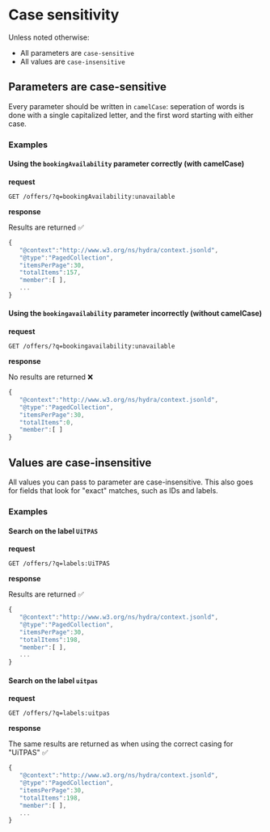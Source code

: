 # Case sensitivity

Unless noted otherwise:
-   All parameters are `case-sensitive`
-   All values are `case-insensitive`

## Parameters are case-sensitive

Every parameter should be written in `camelCase`: seperation of words is done with a single capitalized letter, and the first word starting with either case.

### Examples

#### Using the `bookingAvailability` parameter correctly (with camelCase)

**request**
```
GET /offers/?q=bookingAvailability:unavailable
```

**response**

Results are returned ✅
```js
{
   "@context":"http://www.w3.org/ns/hydra/context.jsonld",
   "@type":"PagedCollection",
   "itemsPerPage":30,
   "totalItems":157,
   "member":[ ],
   ...
}
```

#### Using the `bookingavailability` parameter incorrectly (without camelCase)

**request**
```
GET /offers/?q=bookingavailability:unavailable
```

**response**

No results are returned ❌
```js
{
   "@context":"http://www.w3.org/ns/hydra/context.jsonld",
   "@type":"PagedCollection",
   "itemsPerPage":30,
   "totalItems":0,
   "member":[ ]
}
```

## Values are case-insensitive

All values you can pass to  parameter are case-insensitive. This also goes for fields that look for "exact" matches, such as IDs and labels.

### Examples

#### Search on the label `UiTPAS` 
**request**
```
GET /offers/?q=labels:UiTPAS
```

**response**

Results are returned ✅
```js
{
   "@context":"http://www.w3.org/ns/hydra/context.jsonld",
   "@type":"PagedCollection",
   "itemsPerPage":30,
   "totalItems":198,
   "member":[ ],
   ...
}
```

#### Search on the label `uitpas` 

**request**
```
GET /offers/?q=labels:uitpas
```

**response**

The same results are returned as when using the correct casing for "UiTPAS" ✅
```js
{
   "@context":"http://www.w3.org/ns/hydra/context.jsonld",
   "@type":"PagedCollection",
   "itemsPerPage":30,
   "totalItems":198,
   "member":[ ],
   ...
}
```
